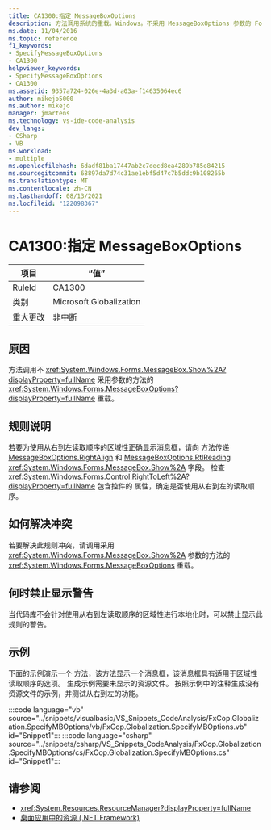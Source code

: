```yaml
---
title: CA1300:指定 MessageBoxOptions
description: 方法调用系统的重载。Windows。不采用 MessageBoxOptions 参数的 Forms.MessageBox.Show 方法。
ms.date: 11/04/2016
ms.topic: reference
f1_keywords:
- SpecifyMessageBoxOptions
- CA1300
helpviewer_keywords:
- SpecifyMessageBoxOptions
- CA1300
ms.assetid: 9357a724-026e-4a3d-a03a-f14635064ec6
author: mikejo5000
ms.author: mikejo
manager: jmartens
ms.technology: vs-ide-code-analysis
dev_langs:
- CSharp
- VB
ms.workload:
- multiple
ms.openlocfilehash: 6dadf81ba17447ab2c7decd8ea4289b785e84215
ms.sourcegitcommit: 68897da7d74c31ae1ebf5d47c7b5ddc9b108265b
ms.translationtype: MT
ms.contentlocale: zh-CN
ms.lasthandoff: 08/13/2021
ms.locfileid: "122098367"
---
```

# <a name="ca1300-specify-messageboxoptions"></a>CA1300:指定 MessageBoxOptions

|项目|“值”|
|-|-|
|RuleId|CA1300|
|类别|Microsoft.Globalization|
|重大更改|非中断|

## <a name="cause"></a>原因

方法调用不 <xref:System.Windows.Forms.MessageBox.Show%2A?displayProperty=fullName> 采用参数的方法的 <xref:System.Windows.Forms.MessageBoxOptions?displayProperty=fullName> 重载。

## <a name="rule-description"></a>规则说明

若要为使用从右到左读取顺序的区域性正确显示消息框，请向 方法传递 [MessageBoxOptions.RightAlign](<xref:System.Windows.Forms.MessageBoxOptions.RightAlign>) 和 [MessageBoxOptions.RtlReading](<xref:System.Windows.Forms.MessageBoxOptions.RtlReading>) <xref:System.Windows.Forms.MessageBox.Show%2A> 字段。 检查 <xref:System.Windows.Forms.Control.RightToLeft%2A?displayProperty=fullName> 包含控件的 属性，确定是否使用从右到左的读取顺序。

## <a name="how-to-fix-violations"></a>如何解决冲突

若要解决此规则冲突，请调用采用 <xref:System.Windows.Forms.MessageBox.Show%2A> 参数的方法的 <xref:System.Windows.Forms.MessageBoxOptions> 重载。

## <a name="when-to-suppress-warnings"></a>何时禁止显示警告

当代码库不会针对使用从右到左读取顺序的区域性进行本地化时，可以禁止显示此规则的警告。

## <a name="example"></a>示例

下面的示例演示一个 方法，该方法显示一个消息框，该消息框具有适用于区域性读取顺序的选项。 生成示例需要未显示的资源文件。 按照示例中的注释生成没有资源文件的示例，并测试从右到左的功能。

:::code language="vb" source="../snippets/visualbasic/VS_Snippets_CodeAnalysis/FxCop.Globalization.SpecifyMBOptions/vb/FxCop.Globalization.SpecifyMBOptions.vb" id="Snippet1":::
:::code language="csharp" source="../snippets/csharp/VS_Snippets_CodeAnalysis/FxCop.Globalization.SpecifyMBOptions/cs/FxCop.Globalization.SpecifyMBOptions.cs" id="Snippet1":::

## <a name="see-also"></a>请参阅

- <xref:System.Resources.ResourceManager?displayProperty=fullName>
- [桌面应用中的资源 (.NET Framework)](/dotnet/framework/resources/index)
